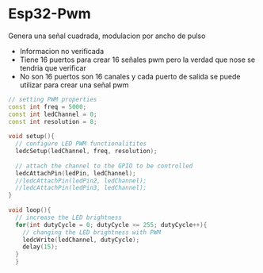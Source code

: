 # Esp32-Pwm
Genera una señal cuadrada, modulacion por ancho de pulso

* Informacion no verificada
* Tiene 16 puertos para crear 16 señales pwm pero la verdad que nose se tendria que verificar
* No son 16 puertos son 16 canales y cada puerto de salida se puede utilizar para crear una señal pwm

```c++
// setting PWM properties
const int freq = 5000;
const int ledChannel = 0;
const int resolution = 8;
 
void setup(){
  // configure LED PWM functionalitites
  ledcSetup(ledChannel, freq, resolution);
  
  // attach the channel to the GPIO to be controlled
  ledcAttachPin(ledPin, ledChannel);
  //ledcAttachPin(ledPin2, ledChannel);
  //ledcAttachPin(ledPin3, ledChannel);
}
 
void loop(){
  // increase the LED brightness
  for(int dutyCycle = 0; dutyCycle <= 255; dutyCycle++){   
    // changing the LED brightness with PWM
    ledcWrite(ledChannel, dutyCycle);
    delay(15);
  }
  }
```
